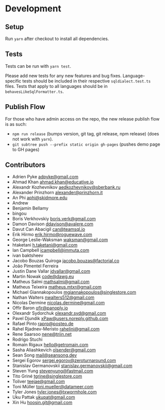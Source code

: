 # Development

## Setup

Run `yarn` after checkout to install all dependencies.

## Tests

Tests can be run with `yarn test`.

Please add new tests for any new features and bug fixes.
Language-specific tests should be included in their respective `sqldialect.test.ts` files.
Tests that apply to all languages should be in `behavesLikeSqlFormatter.ts`.

## Publish Flow

For those who have admin access on the repo, the new release publish flow is as such:

- `npm run release` (bumps version, git tag, git release, npm release) (does not work with `yarn`).
- `git subtree push --prefix static origin gh-pages` (pushes demo page to GH pages)

## Contributors

- Adrien Pyke <adpyke@gmail.com>
- Ahmad Khan <ahmad.khan@educative.io>
- Alexandr Kozhevnikov <aedkozhevnikov@sberbank.ru>
- Alexander Prinzhorn <alexander@prinzhorn.it>
- An Phi <aphi@skidmore.edu>
- Andrew
- Benjamin Bellamy
- bingou
- Boris Verkhovskiy <boris.verk@gmail.com>
- Damon Davison <ddavison@avalere.com>
- Davut Can Abacigil <can@teamsql.io>
- Erik Hirmo <erik.hirmo@roguewave.com>
- George Leslie-Waksman <waksman@gmail.com>
- htaketani <h.taketani@gmail.com>
- Ian Campbell <icampbell@immuta.com>
- ivan baktsheev
- Jacobo Bouzas Quiroga <jacobo.bouzas@factorial.co>
- João Pimentel Ferreira
- Justin Dane Vallar <jdvallar@gmail.com>
- Martin Nowak <code@dawg.eu>
- Matheus Salmi <mathsalmi@gmail.com>
- Matheus Teixeira <matheus.mtxr@gmail.com>
- Michael Giannakopoulos <mgiannakopoulos@singlestore.com>
- Nathan Walters <nwalters512@gmail.com>
- Nicolas Dermine <nicolas.dermine@gmail.com>
- Offir Baron <ofir@panoply.io>
- Olexandr Sydorchuk <olexandr.syd@gmail.com>
- Pavel Djundik <xPaw@users.noreply.github.com>
- Rafael Pinto <raprp@posteo.de>
- Rahel Rjadnev-Meristo <rahelini@gmail.com>
- Rene Saarsoo <nene@triin.net>
- Rodrigo Stuchi
- Romain Rigaux <hello@getromain.com>
- Sasha Aliashkevich <olsender@gmail.com>
- Sean Song <mail@seansong.dev>
- Sergei Egorov <sergei.egorov@zeroturnaround.com>
- Stanislav Germanovskii <stanislav.germanovskii@gmail.com>
- Steven Yung <stevenyung@fastmail.com>
- Tito Griné <tgrine@singlestore.com>
- Toliver <teejae@gmail.com>
- Toni Müller <toni.mueller@datameer.com>
- Tyler Jones <tyler.jones@txwormhole.com>
- Uku Pattak <ukupat@gmail.com>
- Xin Hu <hoosin.git@gmail.com>
